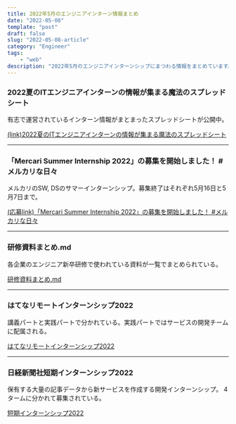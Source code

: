 ```yaml
---
title: 2022年5月のエンジニアインターン情報まとめ
date: "2022-05-08"
template: "post"
draft: false
slug: "2022-05-08-article"
category: "Engineer"
tags:
    - "web"
description: "2022年5月のエンジニアインターンシップにまつわる情報をまとめています。"
---
```



### 2022夏のITエンジニアインターンの情報が集まる魔法のスプレッドシート

有志で運営されているインターン情報がまとまったスプレッドシートが公開中。

[(link)2022夏のITエンジニアインターンの情報が集まる魔法のスプレッドシート](https://docs.google.com/spreadsheets/d/1O4LqD6tfVisshD4YngjEKwpU1FQCGuD8vZ1qlVX0sBY/edit#gid=762111034)


---

### 「Mercari Summer Internship 2022」の募集を開始しました！ #メルカリな日々

メルカリのSW, DSのサマーインターンシップ。募集終了はそれぞれ5月16日と5月7日まで。

[(応募link)「Mercari Summer Internship 2022」の募集を開始しました！ #メルカリな日々](https://mercan.mercari.com/articles/33572/)

---

### 研修資料まとめ.md

各企業のエンジニア新卒研修で使われている資料が一覧でまとめられている。

[研修資料まとめ.md](https://gist.github.com/gcchaan/02f4746a323acac4095c30e0783a3912)


---

### はてなリモートインターンシップ2022

講義パートと実践パートで分かれている。実践パートではサービスの開発チームに配属される。

[はてなリモートインターンシップ2022](https://hatenacorp.jp/recruit/intern/2022)


---


### 日経新聞社短期インターンシップ2022

保有する大量の記事データから新サービスを作成する開発インターンシップ。
4タームに分かれて募集されている。


[短期インターンシップ2022](https://hack.nikkei.com/internJobs/2022_summer/)